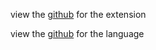 view the [github](https://github.com/ririinsta/scriptedbash-vsc) for the extension

view the [github](https://github.com/ririinsta/scriptedbash) for the language